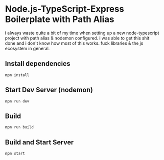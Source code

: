 # Node.js-TypeScript-Express Boilerplate with Path Alias

i always waste quite a bit of my time when setting up a new node-typescript project with path alias & nodemon configured. i was able to get this shit done and i don't know how most of this works. fuck libraries & the js ecosystem in general.

## Install dependencies

```
npm install
```

## Start Dev Server (nodemon)

```
npm run dev
```

## Build

```
npm run build
```

## Build and Start Server

```
npm start
```
